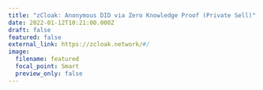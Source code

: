 ```yaml
---
title: "zCloak: Anonymous DID via Zero Knowledge Proof (Private Sell)"
date: 2022-01-12T10:21:00.000Z
draft: false
featured: false
external_link: https://zcloak.network/#/
image:
  filename: featured
  focal_point: Smart
  preview_only: false
---
```

